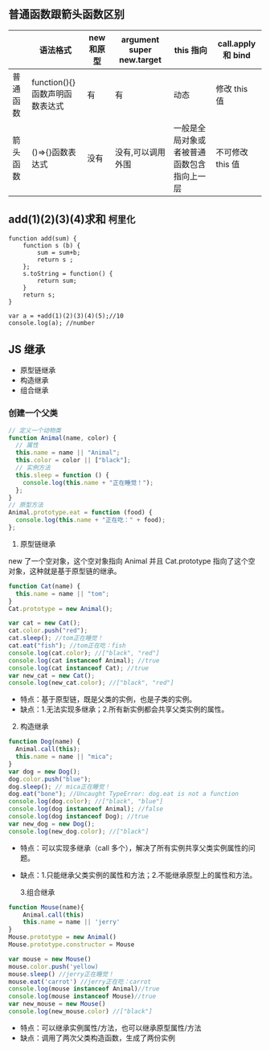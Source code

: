 <!--
 * @Author: guokai05
 * @Date: 2021-08-09 17:12:36
 * @LastEditors: guokai05
 * @LastEditTime: 2021-11-17 10:30:29
-->


## 普通函数跟箭头函数区别

|          | 语法格式                       | new 和原型 | argument super new.target | this 指向                                  | call.apply 和 bind |
| -------- | ------------------------------ | ---------- | ------------------------- | ------------------------------------------ | ------------------ |
| 普通函数 | function(){}函数声明函数表达式 | 有         | 有                        | 动态                                       | 修改 this 值       |
| 箭头函数 | ()=>{}函数表达式               | 没有       | 没有,可以调用外围         | 一般是全局对象或者被普通函数包含指向上一层 | 不可修改 this 值   |

## add(1)(2)(3)(4)求和  `柯里化`
```
function add(sum) {
    function s (b) {
        sum = sum+b;
        return s ;
    };
    s.toString = function() {
        return sum;
    }
    return s;
}

var a = +add(1)(2)(3)(4)(5);//10
console.log(a); //number
```


## JS 继承

- 原型链继承
- 构造继承
- 组合继承

### 创建一个父类

```js
// 定义一个动物类
function Animal(name, color) {
  // 属性
  this.name = name || "Animal";
  this.color = color || ["black"];
  // 实例方法
  this.sleep = function () {
    console.log(this.name + "正在睡觉！");
  };
}
// 原型方法
Animal.prototype.eat = function (food) {
  console.log(this.name + "正在吃：" + food);
};
```

1. 原型链继承

new 了一个空对象，这个空对象指向 Animal 并且 Cat.prototype 指向了这个空对象，这种就是基于原型链的继承。

```js
function Cat(name) {
  this.name = name || "tom";
}
Cat.prototype = new Animal();

var cat = new Cat();
cat.color.push("red");
cat.sleep(); //tom正在睡觉！
cat.eat("fish"); //tom正在吃：fish
console.log(cat.color); //["black", "red"]
console.log(cat instanceof Animal); //true
console.log(cat instanceof Cat); //true
var new_cat = new Cat();
console.log(new_cat.color); //["black", "red"]
```

- 特点：基于原型链，既是父类的实例，也是子类的实例。
- 缺点：1.无法实现多继承；2.所有新实例都会共享父类实例的属性。

2. 构造继承

```js
function Dog(name) {
  Animal.call(this);
  this.name = name || "mica";
}
var dog = new Dog();
dog.color.push("blue");
dog.sleep(); // mica正在睡觉！
dog.eat("bone"); //Uncaught TypeError: dog.eat is not a function
console.log(dog.color); //["black", "blue"]
console.log(dog instanceof Animal); //false
console.log(dog instanceof Dog); //true
var new_dog = new Dog();
console.log(new_dog.color); //["black"]
```

- 特点：可以实现多继承（call 多个），解决了所有实例共享父类实例属性的问题。
- 缺点：1.只能继承父类实例的属性和方法；2.不能继承原型上的属性和方法。

  3.组合继承

```js
function Mouse(name){
    Animal.call(this)
    this.name = name || 'jerry'
}
Mouse.prototype = new Animal()
Mouse.prototype.constructor = Mouse

var mouse = new Mouse()
mouse.color.push('yellow)
mouse.sleep() //jerry正在睡觉！
mouse.eat('carrot') //jerry正在吃：carrot
console.log(mouse instanceof Animal)//true
console.log(mouse instanceof Mouse)//true
var new_mouse = new Mouse()
console.log(new_mouse.color) //["black"]
```

- 特点：可以继承实例属性/方法，也可以继承原型属性/方法
- 缺点：调用了两次父类构造函数，生成了两份实例
